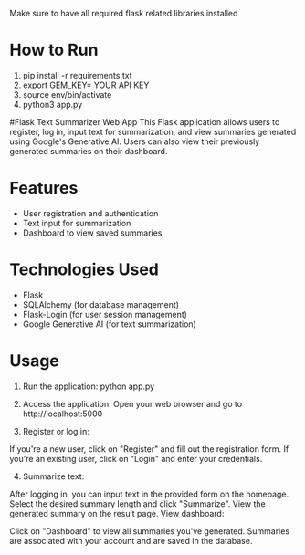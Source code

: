 Make sure to have all required flask related libraries installed

# How to Run

1) pip install -r requirements.txt
2) export GEM_KEY= YOUR API KEY
3) source env/bin/activate
4) python3 app.py


#Flask Text Summarizer Web App
This Flask application allows users to register, log in, input text for summarization, and view summaries generated using Google's Generative AI. Users can also view their previously generated summaries on their dashboard.

# Features
* User registration and authentication
* Text input for summarization
* Dashboard to view saved summaries
  
# Technologies Used
* Flask
* SQLAlchemy (for database management)
* Flask-Login (for user session management)
* Google Generative AI (for text summarization)

# Usage
1) Run the application:
 python app.py
   
2) Access the application:
Open your web browser and go to http://localhost:5000

3) Register or log in:

If you're a new user, click on "Register" and fill out the registration form.
If you're an existing user, click on "Login" and enter your credentials.

4) Summarize text:

After logging in, you can input text in the provided form on the homepage.
Select the desired summary length and click "Summarize".
View the generated summary on the result page.
View dashboard:

Click on "Dashboard" to view all summaries you've generated.
Summaries are associated with your account and are saved in the database.
